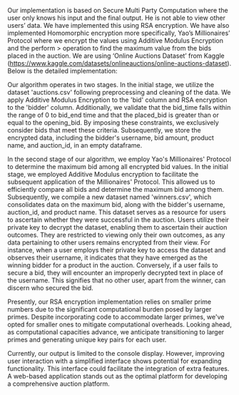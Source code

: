 Our implementation is based on Secure Multi Party Computation where the user only knows his input and the final output. He is not able to view other users’ data. We have implemented this using RSA encryption. We have also implemented Homomorphic encryption more specifically, Yao’s Millionaires’ Protocol where we encrypt the values using Additive Modulus Encryption and the perform > operation to find the maximum value from the bids placed in the auction. We are using ‘Online Auctions Dataset’ from Kaggle (https://www.kaggle.com/datasets/onlineauctions/online-auctions-dataset). Below is the detailed implementation:

Our algorithm operates in two stages. In the initial stage, we utilize the dataset 'auctions.csv' following preprocessing and cleaning of the data. We apply Additive Modulus Encryption to the 'bid' column and RSA encryption to the 'bidder' column. Additionally, we validate that the bid_time falls within the range of 0 to bid_end time and that the placed_bid is greater than or equal to the opening_bid. By imposing these constraints, we exclusively consider bids that meet these criteria. Subsequently, we store the encrypted data, including the bidder's username, bid amount, product name, and auction_id, in an empty dataframe.

In the second stage of our algorithm, we employ Yao's Millionaires' Protocol to determine the maximum bid among all encrypted bid values. In the initial stage, we employed Additive Modulus encryption to facilitate the subsequent application of the Millionaires' Protocol. This allowed us to efficiently compare all bids and determine the maximum bid among them. Subsequently, we compile a new dataset named 'winners.csv', which consolidates data on the maximum bid, along with the bidder's username, auction_id, and product name. This dataset serves as a resource for users to ascertain whether they were successful in the auction.
Users utilize their private key to decrypt the dataset, enabling them to ascertain their auction outcomes. They are restricted to viewing only their own outcomes, as any data pertaining to other users remains encrypted from their view. For instance, when a user employs their private key to access the dataset and observes their username, it indicates that they have emerged as the winning bidder for a product in the auction. Conversely, if a user fails to secure a bid, they will encounter an improperly decrypted text in place of the username. This signifies that no other user, apart from the winner, can discern who secured the bid.

Presently, our RSA encryption implementation relies on smaller prime numbers due to the significant computational burden posed by larger primes. Despite incorporating code to accommodate larger primes, we've opted for smaller ones to mitigate computational overheads. Looking ahead, as computational capacities advance, we anticipate transitioning to larger primes and generating unique key pairs for each user.

Currently, our output is limited to the console display. However, improving user interaction with a simplified interface shows potential for expanding functionality. This interface could facilitate the integration of extra features. A web-based application stands out as the optimal platform for developing a comprehensive auction platform.
